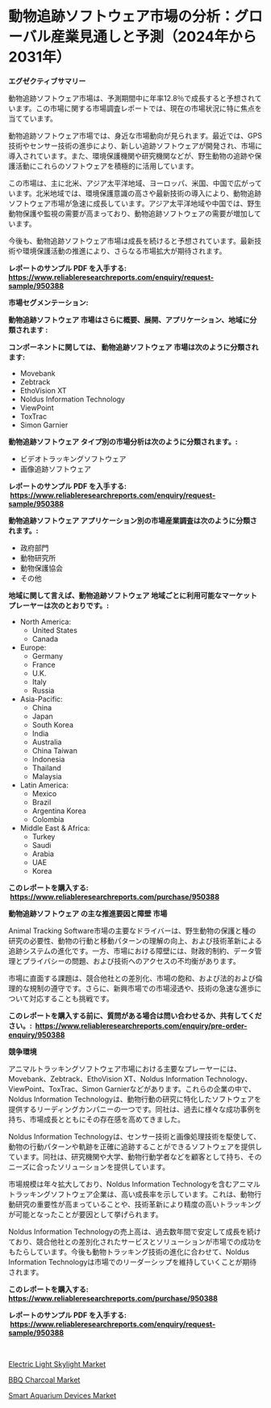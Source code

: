 <p><h1>動物追跡ソフトウェア市場の分析：グローバル産業見通しと予測（2024年から2031年）</h1></p><p><strong>エグゼクティブサマリー</strong></p>
<p><p>動物追跡ソフトウェア市場は、予測期間中に年率12.8％で成長すると予想されています。この市場に関する市場調査レポートでは、現在の市場状況に特に焦点を当てています。</p><p>動物追跡ソフトウェア市場では、身近な市場動向が見られます。最近では、GPS技術やセンサー技術の進歩により、新しい追跡ソフトウェアが開発され、市場に導入されています。また、環境保護機関や研究機関などが、野生動物の追跡や保護活動にこれらのソフトウェアを積極的に活用しています。</p><p>この市場は、主に北米、アジア太平洋地域、ヨーロッパ、米国、中国で広がっています。北米地域では、環境保護意識の高さや最新技術の導入により、動物追跡ソフトウェア市場が急速に成長しています。アジア太平洋地域や中国では、野生動物保護や監視の需要が高まっており、動物追跡ソフトウェアの需要が増加しています。</p><p>今後も、動物追跡ソフトウェア市場は成長を続けると予想されています。最新技術や環境保護活動の推進により、さらなる市場拡大が期待されます。</p></p>
<p><strong>レポートのサンプル PDF を入手する: <a href="https://www.reliableresearchreports.com/enquiry/request-sample/950388">https://www.reliableresearchreports.com/enquiry/request-sample/950388</a></strong></p>
<p><strong>市場セグメンテーション:</strong></p>
<p><strong> 動物追跡ソフトウェア 市場はさらに概要、展開、アプリケーション、地域に分類されます :</strong></p>
<p><strong>コンポーネントに関しては、 動物追跡ソフトウェア 市場は次のように分類されます: &nbsp;</strong></p>
<p><ul><li>Movebank</li><li>Zebtrack</li><li>EthoVision XT</li><li>Noldus Information Technology</li><li>ViewPoint</li><li>ToxTrac</li><li>Simon Garnier</li></ul></p>
<p><strong> 動物追跡ソフトウェア タイプ別の市場分析は次のように分類されます。:</strong></p>
<p><ul><li>ビデオトラッキングソフトウェア</li><li>画像追跡ソフトウェア</li></ul></p>
<p><strong>レポートのサンプル PDF を入手する: &nbsp;<a href="https://www.reliableresearchreports.com/enquiry/request-sample/950388">https://www.reliableresearchreports.com/enquiry/request-sample/950388</a></strong></p>
<p><strong> 動物追跡ソフトウェア アプリケーション別の市場産業調査は次のように分類されます。:</strong></p>
<p><ul><li>政府部門</li><li>動物研究所</li><li>動物保護協会</li><li>その他</li></ul></p>
<p><strong>地域に関して言えば、動物追跡ソフトウェア 地域ごとに利用可能なマーケットプレーヤーは次のとおりです。:</strong></p>
<p><ul>
    <li>
        North America:
        <ul>
            <li>United States</li>
            <li>Canada</li>
        </ul>
    </li>
    <li>
        Europe:
        <ul>
            <li>Germany</li>
            <li>France</li>
            <li>U.K.</li>
            <li>Italy</li>
            <li>Russia</li>
        </ul>
    </li>
    <li>
        Asia-Pacific:
        <ul>
            <li>China</li>
            <li>Japan</li>
            <li>South Korea</li>
            <li>India</li>
            <li>Australia</li>
            <li>China Taiwan</li>
            <li>Indonesia</li>
            <li>Thailand</li>
            <li>Malaysia</li>
        </ul>
    </li>
    <li>
        Latin America:
        <ul>
            <li>Mexico</li>
            <li>Brazil</li>
            <li>Argentina Korea</li>
            <li>Colombia</li>
        </ul>
    </li>
    <li>
        Middle East & Africa:
        <ul>
            <li>Turkey</li>
            <li>Saudi</li>
            <li>Arabia</li>
            <li>UAE</li>
            <li>Korea</li>
        </ul>
    </li>
    </ul></p>
<p><strong>このレポートを購入する: &nbsp;<a href="https://www.reliableresearchreports.com/purchase/950388">https://www.reliableresearchreports.com/purchase/950388</a></strong></p>
<p><strong>動物追跡ソフトウェア の主な推進要因と障壁 市場</strong></p>
<p><p>Animal Tracking Software市場の主要なドライバーは、野生動物の保護と種の研究の必要性、動物の行動と移動パターンの理解の向上、および技術革新による追跡システムの進化です。一方、市場における障壁には、財政的制約、データ管理とプライバシーの問題、および技術へのアクセスの不均衡があります。</p><p>市場に直面する課題は、競合他社との差別化、市場の飽和、および法的および倫理的な規制の遵守です。さらに、新興市場での市場浸透や、技術の急速な進歩について対応することも挑戦です。</p></p>
<p><strong>このレポートを購入する前に、質問がある場合は問い合わせるか、共有してください。:&nbsp; <a href="https://www.reliableresearchreports.com/enquiry/pre-order-enquiry/950388">https://www.reliableresearchreports.com/enquiry/pre-order-enquiry/950388</a></strong></p>
<p><strong>競争環境</strong></p>
<p><p>アニマルトラッキングソフトウェア市場における主要なプレーヤーには、Movebank、Zebtrack、EthoVision XT、Noldus Information Technology、ViewPoint、ToxTrac、Simon Garnierなどがあります。これらの企業の中で、Noldus Information Technologyは、動物行動の研究に特化したソフトウェアを提供するリーディングカンパニーの一つです。同社は、過去に様々な成功事例を持ち、市場成長とともにその存在感を高めてきました。</p><p>Noldus Information Technologyは、センサー技術と画像処理技術を駆使して、動物の行動パターンや軌跡を正確に追跡することができるソフトウェアを提供しています。同社は、研究機関や大学、動物行動学者などを顧客として持ち、そのニーズに合ったソリューションを提供しています。</p><p>市場規模は年々拡大しており、Noldus Information Technologyを含むアニマルトラッキングソフトウェア企業は、高い成長率を示しています。これは、動物行動研究の重要性が高まっていることや、技術革新により精度の高いトラッキングが可能となったことが要因として挙げられます。</p><p>Noldus Information Technologyの売上高は、過去数年間で安定して成長を続けており、競合他社との差別化されたサービスとソリューションが市場での成功をもたらしています。今後も動物トラッキング技術の進化に合わせて、Noldus Information Technologyは市場でのリーダーシップを維持していくことが期待されます。</p></p>
<p><strong>このレポートを購入する: &nbsp; <a href="https://www.reliableresearchreports.com/purchase/950388">https://www.reliableresearchreports.com/purchase/950388</a></strong></p>
<p><strong>レポートのサンプル PDF を入手する: &nbsp;<a href="https://www.reliableresearchreports.com/enquiry/request-sample/950388">https://www.reliableresearchreports.com/enquiry/request-sample/950388</a></strong><strong></strong></p>
<p>&nbsp;</p>
<p><p><a href="https://github.com/jaidynmorantestelletmjzya/Market-Research-Report-List-2/blob/main/electric-light-skylight-market.md">Electric Light Skylight Market</a></p><p><a href="https://eight-handstand-8fb.notion.site/BBQ-Charcoal-Market-Size-Share-Trends-Analysis-Report-By-Material-By-Type-By-End-user-By-Regio-7cf1086577064a47b9c8d0f1c2cc35e0">BBQ Charcoal Market</a></p><p><a href="https://github.com/ruddyyedelwadw/Market-Research-Report-List-1/blob/main/smart-aquarium-devices-market.md">Smart Aquarium Devices Market</a></p></p>